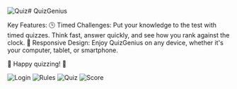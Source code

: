 ![Quiz](https://github.com/jayvanpariya1679/QuizGenius/assets/98397324/c73d3694-2e59-4c03-8cbc-233f09a5d198)# QuizGenius

Key Features:
🕒 Timed Challenges: Put your knowledge to the test with timed quizzes. Think fast, answer quickly, and see how you rank against the clock. 
📱 Responsive Design: Enjoy QuizGenius on any device, whether it's your computer, tablet, or smartphone.

🚀 Happy quizzing! 🧠

![Login](https://github.com/jayvanpariya1679/QuizGenius/assets/98397324/414ab991-cc46-46d7-83cb-6814608b3dfb)
![Rules](https://github.com/jayvanpariya1679/QuizGenius/assets/98397324/f21592e9-fd24-48b5-a3c1-6d8a565fb6fd)
![Quiz](https://github.com/jayvanpariya1679/QuizGenius/assets/98397324/8ee81e1f-76df-4aa5-9dc8-59ee57951273)
![Score](https://github.com/jayvanpariya1679/QuizGenius/assets/98397324/401d2247-d86a-4421-bec5-7a6fdc0ea3de)
